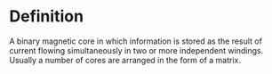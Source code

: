 # Definition

A binary magnetic core in which information is stored as the result of
current flowing simultaneously in two or more independent windings.
Usually a number of cores are arranged in the form of a matrix.
